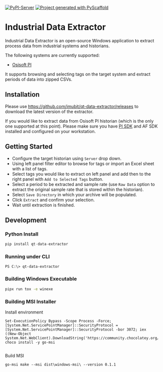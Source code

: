 <!-- These are examples of badges you might want to add to your README:
     please update the URLs accordingly

[![ReadTheDocs](https://readthedocs.org/projects/qt-data-extractor/badge/?version=latest)](https://qt-data-extractor.readthedocs.io/en/stable/)
[![Conda-Forge](https://img.shields.io/conda/vn/conda-forge/qt-data-extractor.svg)](https://anaconda.org/conda-forge/qt-data-extractor)
[![Monthly Downloads](https://pepy.tech/badge/qt-data-extractor/month)](https://pepy.tech/project/qt-data-extractor)
[![Twitter](https://img.shields.io/twitter/url/http/shields.io.svg?style=social&label=Twitter)](https://twitter.com/qt-data-extractor)
-->

[![PyPI-Server](https://img.shields.io/pypi/v/qt-data-extractor.svg)](https://pypi.org/project/qt-data-extractor/)
[![Project generated with PyScaffold](https://img.shields.io/badge/-PyScaffold-005CA0?logo=pyscaffold)](https://pyscaffold.org/)

# Industrial Data Extractor

Industrial Data Extractor is an open-source Windows application to extract process data from industrial systems
and historians.

The following systems are currently supported:

* [Osisoft PI](https://github.com/imubit/data-agent-osisoft-pi)

It supports browsing and selecting tags on the target system and extract periods of data into zipped CSVs.

## Installation

Please use https://github.com/imubit/qt-data-extractor/releases to download the latest version of the extractor.

If you would like to extract data from Osisoft PI historian (which is the only one supported at this point). Please
make sure you have [PI SDK](https://techsupport.osisoft.com/Products/PI-System-Access/PI-SDK/Overview) and AF SDK installed and configured on your workstation.

## Getting Started

* Configure the target historian using `Server` drop down.
* Using left panel filter editor to browse for tags or import an Excel sheet with a list of tags.
* Select tags you would like to extract on left panel and add then to the right panel with `Add to Selected Tags` button.
* Select a period to be extracted and sample rate (use `Raw Data` option to extract the original sample rate that is stored within the historian).
* Select `Save Directory` in which your archive will be populated.
* Click `Extract` and confirm your selection.
* Wait until extraction is finished.

## Development

### Python Install

```python
pip install qt-data-extractor
```

### Running under CLI

```
PS C:\> qt-data-extractor
```

### Building Windows Executable

```bash
pipx run tox -e winexe
```

### Building MSI Installer

Install environment

```
Set-ExecutionPolicy Bypass -Scope Process -Force; [System.Net.ServicePointManager]::SecurityProtocol = [System.Net.ServicePointManager]::SecurityProtocol -bor 3072; iex ((New-Object System.Net.WebClient).DownloadString('https://community.chocolatey.org/install.ps1'))
choco install -y go-msi


```

Build MSI

```
go-msi make --msi dist\windows-msi\ --version 0.1.1
```
